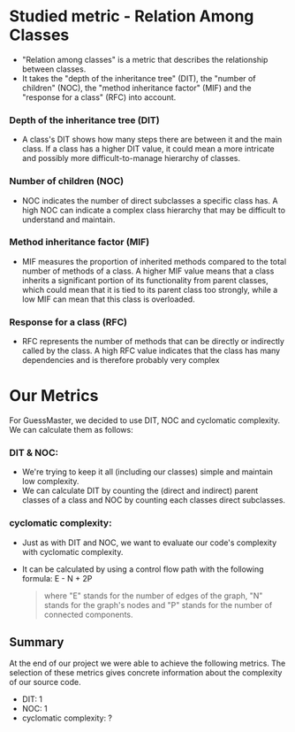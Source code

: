 # Studied metric - Relation Among Classes

- "Relation among classes" is a metric that describes the relationship between classes. 
- It takes the "depth of the inheritance tree" (DIT), the "number of children" (NOC), the "method inheritance factor" (MIF) and the "response for a class" (RFC) into account.


### Depth of the inheritance tree (DIT)

- A class's DIT shows how many steps there are between it and the main class. If a class has a higher DIT value, it could mean a more intricate and possibly more difficult-to-manage hierarchy of classes.

### Number of children (NOC)

- NOC indicates the number of direct subclasses a specific class has. A high NOC can indicate a complex class hierarchy that may be difficult to understand and maintain.

### Method inheritance factor (MIF)

- MIF measures the proportion of inherited methods compared to the total number of methods of a class. A higher MIF value means that a class inherits a significant portion of its functionality from parent classes, which could mean that it is tied to its parent class too strongly, while a low MIF can mean that this class is overloaded.

### Response for a class (RFC)

- RFC represents the number of methods that can be directly or indirectly called by the class. A high RFC value indicates that the class has many dependencies and is therefore probably very complex

# Our Metrics

For GuessMaster, we decided to use DIT, NOC and cyclomatic complexity. We can calculate them as follows:

### DIT & NOC: 
  -  We're trying to keep it all (including our classes) simple and maintain low complexity. 
  -  We can calculate DIT by counting the (direct and indirect) parent classes of a class and NOC by counting each classes direct subclasses.
 
 ### cyclomatic complexity: 
 - Just as with DIT and NOC, we want to evaluate our code's complexity with cyclomatic complexity.
 - It can be calculated by using a control flow path with the following formula: E - N + 2P
 
   > where "E" stands for the number of edges of the graph, 
   > "N" stands for the graph's nodes 
   > and "P" stands for the number of connected components. 

## Summary 

At the end of our project we were able to achieve the following metrics. The selection of these metrics gives concrete information about the complexity of our source code.

- DIT: 1
- NOC: 1
- cyclomatic complexity: ?


